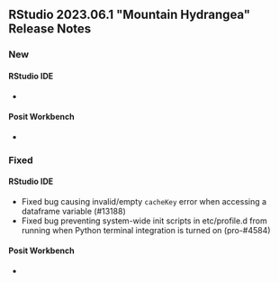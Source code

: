 
## RStudio 2023.06.1 "Mountain Hydrangea" Release Notes

### New

#### RStudio IDE
- 

#### Posit Workbench
- 

### Fixed

#### RStudio IDE
- Fixed bug causing invalid/empty `cacheKey` error when accessing a dataframe variable (#13188)
- Fixed bug preventing system-wide init scripts in etc/profile.d from 
running when Python terminal integration is turned on (pro-#4584)

#### Posit Workbench
- 

